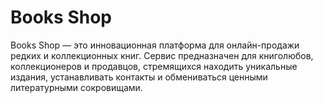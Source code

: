 # Books Shop

Books Shop — это инновационная платформа для онлайн-продажи редких и коллекционных книг. Сервис предназначен для книголюбов, коллекционеров и продавцов, стремящихся находить уникальные издания, устанавливать контакты и обмениваться ценными литературными сокровищами.